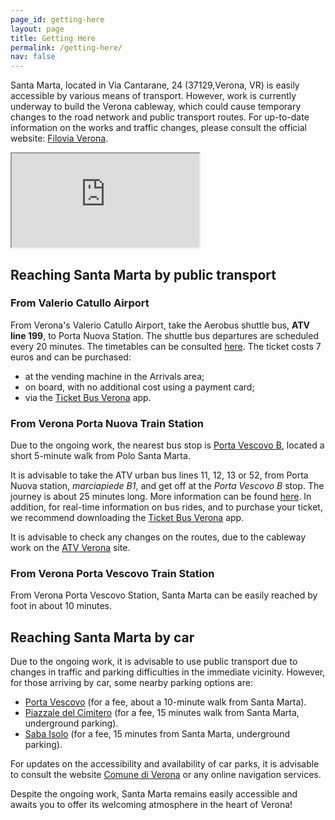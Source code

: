 ```yaml
---
page_id: getting-here
layout: page
title: Getting Here
permalink: /getting-here/
nav: false
---
```


Santa Marta, located in Via Cantarane, 24 (37129,Verona, VR) is easily accessible by various means of transport. However, work is currently underway to build the Verona cableway, which could cause temporary changes to the road network and public transport routes. For up-to-date information on the works and traffic changes, please consult the official website: [Filovia Verona](https://filoviaverona.it/inizio-lavori-in-via-venti-settembre/).

<iframe class="rounded mx-auto embeddedmap" title="Map of Polo Universitario Santa Marta, Via Cantarane 24, 37129, Verona"
        src="https://www.openstreetmap.org/export/embed.html?bbox=11.008939146995546%2C45.437098628791155%2C11.01405680179596%2C45.43945494909719&amp;layer=mapnik&amp;marker=45.43827680124404%2C11.011497974395752">
</iframe>

## Reaching Santa Marta by public transport

### From Valerio Catullo Airport

From Verona's Valerio Catullo Airport, take the Aerobus shuttle bus, **ATV line  199**, to Porta Nuova Station. The shuttle bus departures are scheduled every 20 minutes. The timetables can be consulted [here](https://www.aeroportoverona.it/en/transport/verona-airlink.html). The ticket costs 7 euros and can be purchased:
- at the vending machine in the Arrivals area;
- on board, with no additional cost using a payment card;
- via the [Ticket Bus Verona](https://www.atv.verona.it/App_Ticketbus_en?uniq=10ac407e3915ee8e382ff620ca53f14fe) app.


### From Verona Porta Nuova Train Station

Due to the ongoing work, the nearest bus stop is [Porta Vescovo B](https://www.openstreetmap.org/?mlat=45.439830&mlon=11.015497#map=19/45.439830/11.015497&layers=N), located a short 5-minute walk from Polo Santa Marta.

It is advisable to take the ATV urban bus lines 11, 12, 13 or 52, from Porta Nuova station, *marciapiede B1*, and get off at the *Porta Vescovo B* stop. The journey is about 25 minutes long.  More information can be found [here](https://www.mycicero.it/atv-vr/TPWebPortal/en/timetable/stops). In addition, for real-time information on bus rides, and to purchase your ticket, we recommend downloading the [Ticket Bus Verona](https://www.atv.verona.it/App_Ticketbus_en?uniq=10ac407e3915ee8e382ff620ca53f14fe) app.

It is advisable to check any changes on the routes, due to the cableway work on the [ATV Verona](https://www.atv.verona.it/flex/cm/pages/ServeBLOB.php/L/EN/IDPagina/4852?uniq=17cd199fcaf25de162661a594c2c25eba) site.

### From Verona Porta Vescovo Train Station

From Verona Porta Vescovo Station, Santa Marta can be easily reached by foot in about 10 minutes.


## Reaching Santa Marta by car

Due to the ongoing work, it is advisable to use public transport due to changes in traffic and parking difficulties in the immediate vicinity. However, for those arriving by car, some nearby parking options are:

- [Porta Vescovo](https://www.openstreetmap.org/?mlat=45.436679&mlon=11.017978#map=18/45.436679/11.017978&layers=N) (for a fee, about a 10-minute walk from Santa Marta).
- [Piazzale del Cimitero](https://www.openstreetmap.org/?mlat=45.433590&mlon=11.002287#map=18/45.433592/11.002287&layers=N) (for a fee, 15 minutes walk from Santa Marta, underground parking).
- [Saba Isolo](https://www.openstreetmap.org/?mlat=45.444367&mlon=11.003559#map=18/45.444365/11.003559&layers=N) (for a fee, 15 minutes from Santa Marta, underground parking).


For updates on the accessibility and availability of car parks, it is advisable to consult the website [Comune di Verona](https://www.comune.verona.it/nqcontent.cfm?a_id=1351&tt=verona_agid) or any online navigation services.

Despite the ongoing work, Santa Marta remains easily accessible and awaits you to offer its welcoming atmosphere in the heart of Verona!